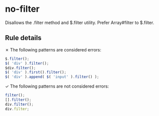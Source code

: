 # no-filter

Disallows the .filter method and $.filter utility. Prefer Array#filter to $.filter.

## Rule details

✗ The following patterns are considered errors:
```js
$.filter();
$( 'div' ).filter();
$div.filter();
$( 'div' ).first().filter();
$( 'div' ).append( $( 'input' ).filter() );
```

✓ The following patterns are not considered errors:
```js
filter();
[].filter();
div.filter();
div.filter;
```
